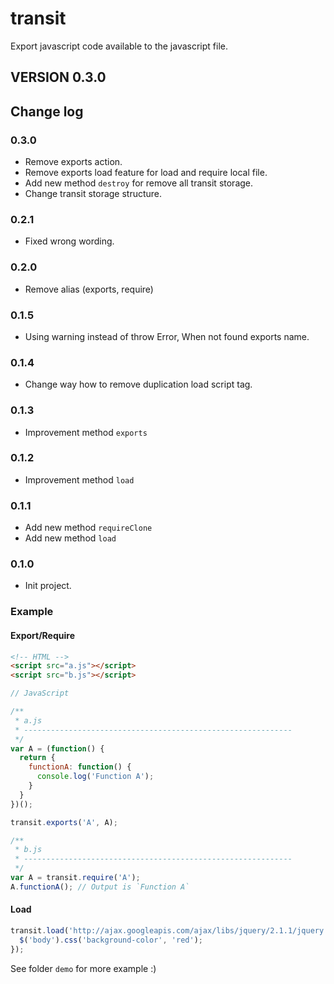 transit
=======

Export javascript code available to the javascript file.


## VERSION 0.3.0


## Change log

### 0.3.0
- Remove exports action.
- Remove exports load feature for load and require local file.
- Add new method `destroy` for remove all transit storage.
- Change transit storage structure.


### 0.2.1
- Fixed wrong wording.


### 0.2.0
- Remove alias (exports, require)


### 0.1.5
- Using warning instead of throw Error, When not found exports name.


### 0.1.4
- Change way how to remove duplication load script tag.


### 0.1.3
- Improvement method `exports`


### 0.1.2
- Improvement method `load`


### 0.1.1
- Add new method `requireClone`
- Add new method `load`


### 0.1.0

- Init project.


### Example

#### Export/Require

```html
<!-- HTML -->
<script src="a.js"></script>
<script src="b.js"></script>
```

```javascript
// JavaScript

/**
 * a.js
 * ------------------------------------------------------------
 */
var A = (function() {
  return {
    functionA: function() {
      console.log('Function A');
    }
  }
})();

transit.exports('A', A);

/**
 * b.js
 * ------------------------------------------------------------
 */
var A = transit.require('A');
A.functionA(); // Output is `Function A`
```

#### Load
```javascript
transit.load('http://ajax.googleapis.com/ajax/libs/jquery/2.1.1/jquery.min.js', function() {
  $('body').css('background-color', 'red');
});
```

See folder `demo` for more example :)
